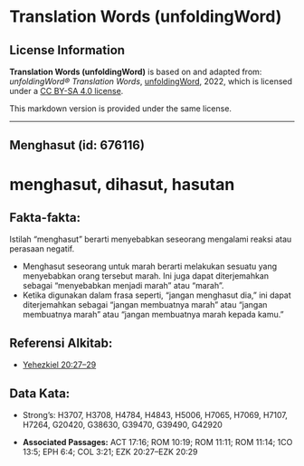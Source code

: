 # Translation Words (unfoldingWord)

## License Information

**Translation Words (unfoldingWord)** is based on and adapted from: _unfoldingWord® Translation Words_, [unfoldingWord](https://unfoldingword.org/utw), 2022, which is licensed under a [CC BY-SA 4.0 license](https://creativecommons.org/licenses/by-sa/4.0/legalcode.en).

This markdown version is provided under the same license.



--------------------------------

## Menghasut (id: 676116)

menghasut, dihasut, hasutan
===========================

Fakta\-fakta:
-------------

Istilah “menghasut” berarti menyebabkan seseorang mengalami reaksi atau perasaan negatif.

* Menghasut seseorang untuk marah berarti melakukan sesuatu yang menyebabkan orang tersebut marah. Ini juga dapat diterjemahkan sebagai “menyebabkan menjadi marah” atau “marah”.
* Ketika digunakan dalam frasa seperti, “jangan menghasut dia,” ini dapat diterjemahkan sebagai “jangan membuatnya marah” atau “jangan membuatnya marah” atau “jangan membuatnya marah kepada kamu.”

Referensi Alkitab:
------------------

* [Yehezkiel 20:27–29](https://ref.ly/Ezek20:27-Ezek20:29)

Data Kata:
----------

* Strong’s: H3707, H3708, H4784, H4843, H5006, H7065, H7069, H7107, H7264, G20420, G38630, G39470, G39490, G42920

* **Associated Passages:** ACT 17:16; ROM 10:19; ROM 11:11; ROM 11:14; 1CO 13:5; EPH 6:4; COL 3:21; EZK 20:27–EZK 20:29

